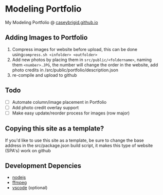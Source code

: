 # Modeling Portfolio

My Modeling Portfolio @ [caseybrigid.github.io](https://caseybrigid.github.io)

## Adding Images to Portfolio
1. Compress images for website before upload, this can be done using`compress.sh <infolder> <outfolder>`
2. Add new photos by placing them in `src/public/<foldername>`, naming them `<number>.JPG`, the number will change the order in the website, add photo credits in /src/public/portfolio/description.json
3. re-compile and upload to github

## Todo
- [ ] Automate column/image placement in Portfolio
- [ ] Add photo credit overlay support
- [ ] Make easy update/reorder process for images (row major)

## Copying this site as a template?
If you'd like to use this site as a template, be sure to change the base address in the src/package.json build script, it makes this type of website (SPA's) work on github

## Development Depencies
- [nodejs](https://nodejs.org/en)
- [ffmpeg](https://ffmpeg.org/)
- [vscode](https://code.visualstudio.com/download) (optional)




